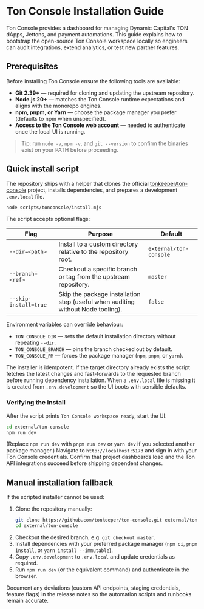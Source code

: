 # Ton Console Installation Guide

Ton Console provides a dashboard for managing Dynamic Capital's TON dApps,
Jettons, and payment automations. This guide explains how to bootstrap the
open-source Ton Console workspace locally so engineers can audit integrations,
extend analytics, or test new partner features.

## Prerequisites

Before installing Ton Console ensure the following tools are available:

- **Git 2.39+** — required for cloning and updating the upstream repository.
- **Node.js 20+** — matches the Ton Console runtime expectations and aligns with
  the monorepo engines.
- **npm, pnpm, or Yarn** — choose the package manager you prefer (defaults to
  npm when unspecified).
- **Access to the Ton Console web account** — needed to authenticate once the
  local UI is running.

> Tip: run `node -v`, `npm -v`, and `git --version` to confirm the binaries
> exist on your PATH before proceeding.

## Quick install script

The repository ships with a helper that clones the official
[tonkeeper/ton-console](https://github.com/tonkeeper/ton-console) project,
installs dependencies, and prepares a development `.env.local` file.

```bash
node scripts/tonconsole/install.mjs
```

The script accepts optional flags:

| Flag                  | Purpose                                                                         | Default                |
| --------------------- | ------------------------------------------------------------------------------- | ---------------------- |
| `--dir=<path>`        | Install to a custom directory relative to the repository root.                  | `external/ton-console` |
| `--branch=<ref>`      | Checkout a specific branch or tag from the upstream repository.                 | `master`               |
| `--skip-install=true` | Skip the package installation step (useful when auditing without Node tooling). | `false`                |

Environment variables can override behaviour:

- `TON_CONSOLE_DIR` — sets the default installation directory without repeating
  `--dir`.
- `TON_CONSOLE_BRANCH` — pins the branch checked out by default.
- `TON_CONSOLE_PM` — forces the package manager (`npm`, `pnpm`, or `yarn`).

The installer is idempotent. If the target directory already exists the script
fetches the latest changes and fast-forwards to the requested branch before
running dependency installation. When a `.env.local` file is missing it is
created from `.env.development` so the UI boots with sensible defaults.

### Verifying the install

After the script prints `Ton Console workspace ready`, start the UI:

```bash
cd external/ton-console
npm run dev
```

(Replace `npm run dev` with `pnpm run dev` or `yarn dev` if you selected another
package manager.) Navigate to `http://localhost:5173` and sign in with your Ton
Console credentials. Confirm that project dashboards load and the Ton API
integrations succeed before shipping dependent changes.

## Manual installation fallback

If the scripted installer cannot be used:

1. Clone the repository manually:
   ```bash
   git clone https://github.com/tonkeeper/ton-console.git external/ton-console
   cd external/ton-console
   ```
2. Checkout the desired branch, e.g. `git checkout master`.
3. Install dependencies with your preferred package manager (`npm ci`,
   `pnpm install`, or `yarn install --immutable`).
4. Copy `.env.development` to `.env.local` and update credentials as required.
5. Run `npm run dev` (or the equivalent command) and authenticate in the
   browser.

Document any deviations (custom API endpoints, staging credentials, feature
flags) in the release notes so the automation scripts and runbooks remain
accurate.
